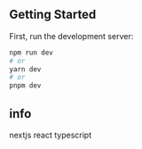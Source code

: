 
## Getting Started

First, run the development server:

```bash
npm run dev
# or
yarn dev
# or
pnpm dev
```

## info

nextjs react typescript
